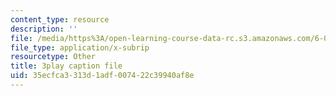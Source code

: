 ```yaml
---
content_type: resource
description: ''
file: /media/https%3A/open-learning-course-data-rc.s3.amazonaws.com/6-042j-mathematics-for-computer-science-spring-2015/35ecfca3313d1adf007422c39940af8e_et3FOZdI6pk.srt
file_type: application/x-subrip
resourcetype: Other
title: 3play caption file
uid: 35ecfca3-313d-1adf-0074-22c39940af8e
---
```

